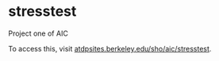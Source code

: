 # stresstest
Project one of AIC

To access this, visit [atdpsites.berkeley.edu/sho/aic/stresstest](https://atdpsites.berkeley.edu/sho/aic/stresstest).

